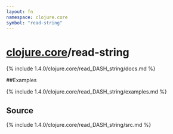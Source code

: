 ```yaml
---
layout: fn
namespace: clojure.core
symbol: "read-string"
---
```


# [clojure.core](../)/read-string

{% include 1.4.0/clojure.core/read_DASH_string/docs.md %}

##Examples

{% include 1.4.0/clojure.core/read_DASH_string/examples.md %}
## Source
{% include 1.4.0/clojure.core/read_DASH_string/src.md %}

